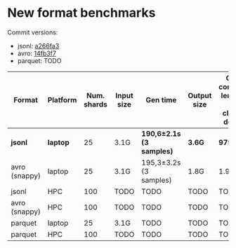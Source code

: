 # New format benchmarks


Commit versions:

- jsonl: [a266fa3](https://github.com/oscar-corpus/ungoliant/commit/a266fa321f5ed168d613bd8a190d90179520fc4a)
- avro: [14fb3f7](https://github.com/oscar-corpus/ungoliant/commit/14fb3f7b6ef540b12f3278ff0aff7e0aa07278ce)
- parquet: TODO


| Format        | Platform   | Num. shards | Input size | Gen time                   | Output size | Get content length of clean docs |
|---------------|------------|-------------|------------|----------------------------|-------------|----------------------------------|
| **jsonl**     | **laptop** | 25          | 3.1G       | **190,6±2.1s (3 samples)** | **3.6G**    | **975ms**                        |
| avro (snappy) | laptop     | 25          | 3.1G       | 195,3±3.2s (3 samples)     | 1.8G        | 1.9s                             |
| jsonl         | HPC        | 100         | TODO       | TODO                       | TODO        | TODO                             |
| avro (snappy) | HPC        | 100         | TODO       | TODO                       | TODO        | TODO                             |
| parquet       | laptop     | 25          | 3.1G       | TODO                       | TODO        | TODO                             |
| parquet       | HPC        | 100         | TODO       | TODO                       | TODO        | TODO                             |
